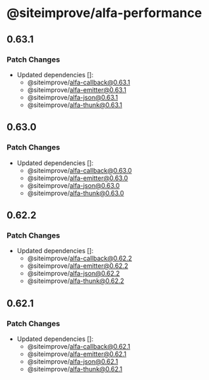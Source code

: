 # @siteimprove/alfa-performance

## 0.63.1

### Patch Changes

- Updated dependencies []:
  - @siteimprove/alfa-callback@0.63.1
  - @siteimprove/alfa-emitter@0.63.1
  - @siteimprove/alfa-json@0.63.1
  - @siteimprove/alfa-thunk@0.63.1

## 0.63.0

### Patch Changes

- Updated dependencies []:
  - @siteimprove/alfa-callback@0.63.0
  - @siteimprove/alfa-emitter@0.63.0
  - @siteimprove/alfa-json@0.63.0
  - @siteimprove/alfa-thunk@0.63.0

## 0.62.2

### Patch Changes

- Updated dependencies []:
  - @siteimprove/alfa-callback@0.62.2
  - @siteimprove/alfa-emitter@0.62.2
  - @siteimprove/alfa-json@0.62.2
  - @siteimprove/alfa-thunk@0.62.2

## 0.62.1

### Patch Changes

- Updated dependencies []:
  - @siteimprove/alfa-callback@0.62.1
  - @siteimprove/alfa-emitter@0.62.1
  - @siteimprove/alfa-json@0.62.1
  - @siteimprove/alfa-thunk@0.62.1
